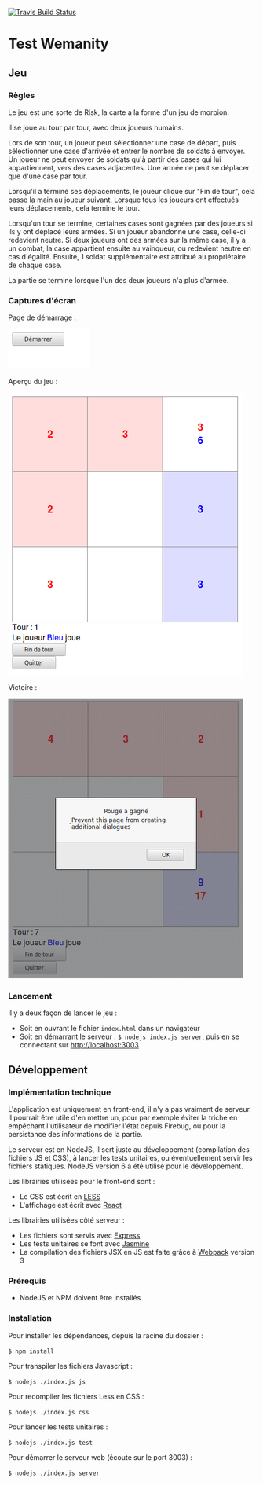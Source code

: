 [![Travis Build Status](https://travis-ci.org/lmahistre/test-wemanity.svg?branch=master)](https://travis-ci.org/lmahistre/test-wemanity)

# Test Wemanity

## Jeu

### Règles

Le jeu est une sorte de Risk, la carte a la forme d'un jeu de morpion.

Il se joue au tour par tour, avec deux joueurs humains.

Lors de son tour, un joueur peut sélectionner une case de départ, puis sélectionner une case d'arrivée et entrer le nombre de soldats à envoyer.
Un joueur ne peut envoyer de soldats qu'à partir des cases qui lui appartiennent, vers des cases adjacentes. Une armée ne peut se déplacer que d'une case par tour.

Lorsqu'il a terminé ses déplacements, le joueur clique sur "Fin de tour", cela passe la main au joueur suivant. Lorsque tous les joueurs ont effectués leurs déplacements, cela termine le tour.

Lorsqu'un tour se termine, certaines cases sont gagnées par des joueurs si ils y ont déplacé leurs armées. Si un joueur abandonne une case, celle-ci redevient neutre. Si deux joueurs ont des armées sur la même case, il y a un combat, la case appartient ensuite au vainqueur, ou redevient neutre en cas d'égalité. Ensuite, 1 soldat supplémentaire est attribué au propriétaire de chaque case.

La partie se termine lorsque l'un des deux joueurs n'a plus d'armée.

### Captures d'écran

Page de démarrage :

![Page de démarrage](screenshots/start.png)

Aperçu du jeu :

![Aperçu du jeu](screenshots/game.png)

Victoire :

![Victoire](screenshots/victory.png)

### Lancement

Il y a deux façon de lancer le jeu :
* Soit en ouvrant le fichier `index.html` dans un navigateur
* Soit en démarrant le serveur : `$ nodejs index.js server`, puis en se connectant sur [http://localhost:3003](http://localhost:3003)

## Développement

### Implémentation technique

L'application est uniquement en front-end, il n'y a pas vraiment de serveur. Il pourrait être utile d'en mettre un, pour par exemple éviter la triche en empêchant l'utilisateur de modifier l'état depuis Firebug, ou pour la persistance des informations de la partie.

Le serveur est en NodeJS, il sert juste au développement (compilation des fichiers JS et CSS), à lancer les tests unitaires, ou éventuellement servir les fichiers statiques. NodeJS version 6 a été utilisé pour le développement.

Les librairies utilisées pour le front-end sont :
* Le CSS est écrit en [LESS](http://lesscss.org)
* L'affichage est écrit avec [React](https://reactjs.org)

Les librairies utilisées côté serveur :
* Les fichiers sont servis avec [Express](http://expressjs.com)
* Les tests unitaires se font avec [Jasmine](https://jasmine.github.io)
* La compilation des fichiers JSX en JS est faite grâce à [Webpack](https://webpack.js.org) version 3

### Prérequis

* NodeJS et NPM doivent être installés

### Installation

Pour installer les dépendances, depuis la racine du dossier :

`$ npm install`

Pour transpiler les fichiers Javascript :

`$ nodejs ./index.js js`

Pour recompiler les fichiers Less en CSS :

`$ nodejs ./index.js css`

Pour lancer les tests unitaires :

`$ nodejs ./index.js test`

Pour démarrer le serveur web (écoute sur le port 3003) :

`$ nodejs ./index.js server`
